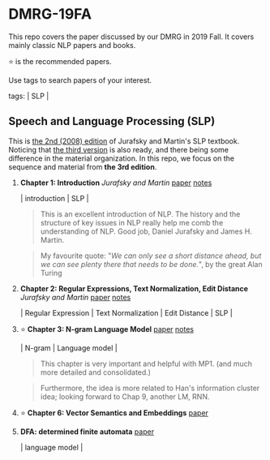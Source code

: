 # DMRG-19FA

This repo covers the paper discussed by our DMRG in 2019 Fall. It covers mainly classic NLP papers and books.

⭐️ is the recommended papers.

Use tags to search papers of your interest.

tags: | SLP |



## Speech and Language Processing (SLP)
This is [the 2nd (2008) edition](http://www.cs.colorado.edu/~martin/slp.html) of Jurafsky and Martin's SLP textbook. Noticing that [the third version](https://web.stanford.edu/~jurafsky/slp3/) is also ready, and there being some difference in the material organization. In this repo, we focus on the sequence and material from **the 3rd edition**.

1. **Chapter 1: Introduction** 
    _Jurafsky and Martin_
   [paper](http://www.cs.colorado.edu/~martin/SLP/Updates/1.pdf)
   [notes](https://github.com/uiuc-dm-group/DMRG-19FA/blob/master/notes_SLP.md)

    | introduction | SLP |
   > This is an excellent introduction of NLP. The history and the structure of key issues in NLP really help me comb the understanding of NLP. Good job, Daniel Jurafsky and James H. Martin.

   > My favourite quote: "_We can only see a short distance ahead, but we can see plenty there that needs to be done._", by the great Alan Turing

2. **Chapter 2: Regular Expressions, Text Normalization, Edit Distance**
    _Jurafsky and Martin_
   [paper](https://web.stanford.edu/~jurafsky/slp3/2.pdf)
   [notes]()

    | Regular Expression | Text Normalization | Edit Distance | SLP |
   > 

3. :star: **Chapter 3: N-gram Language Model**
    [paper](https://web.stanford.edu/~jurafsky/slp3/3.pdf)
    [notes](https://github.com/uiuc-dm-group/DMRG-19FA/blob/master/notes_SLP_chap3.md)
    
     | N-gram | Language model |
    > This chapter is very important and helpful with MP1. (and much more detailed and consolidated.)
    
    > Furthermore, the idea is more related to Han's information cluster idea; looking forward to Chap 9, another LM, RNN.

3. :star: **Chapter 6: Vector Semantics and Embeddings**
[paper](https://web.stanford.edu/~jurafsky/slp3/6.pdf)


4. **DFA: determined finite automata**
    [paper](http://www.cse.chalmers.se/~coquand/AUTOMATA/o2.pdf)
    
    | language model |
